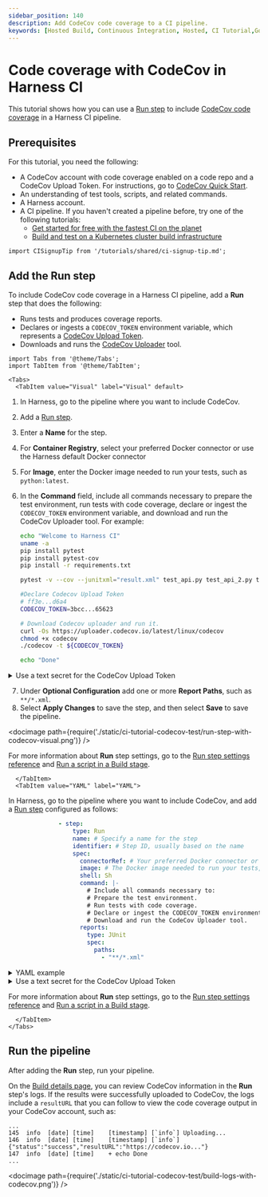 ```yaml
---
sidebar_position: 140
description: Add CodeCov code coverage to a CI pipeline.
keywords: [Hosted Build, Continuous Integration, Hosted, CI Tutorial,Go,Ko,Cosign]
---
```


# Code coverage with CodeCov in Harness CI

This tutorial shows how you can use a [Run step](/docs/continuous-integration/use-ci/run-ci-scripts/run-a-script-in-a-ci-stage) to include [CodeCov code coverage](https://docs.codecov.com/docs/about-code-coverage#top-5-codecov-features) in a Harness CI pipeline.

## Prerequisites

For this tutorial, you need the following:

* A CodeCov account with code coverage enabled on a code repo and a CodeCov Upload Token. For instructions, go to [CodeCov Quick Start](https://docs.codecov.com/docs/quick-start).
* An understanding of test tools, scripts, and related commands.
* A Harness account.
* A CI pipeline. If you haven't created a pipeline before, try one of the following tutorials:
  * [Get started for free with the fastest CI on the planet](/tutorials/build-code/fastest-ci)
  * [Build and test on a Kubernetes cluster build infrastructure](/tutorials/build-code/ci-tutorial-kubernetes-cluster-build-infra)

```mdx-code-block
import CISignupTip from '/tutorials/shared/ci-signup-tip.md';
```

<CISignupTip />

## Add the Run step

To include CodeCov code coverage in a Harness CI pipeline, add a **Run** step that does the following:

* Runs tests and produces coverage reports.
* Declares or ingests a `CODECOV_TOKEN` environment variable, which represents a [CodeCov Upload Token](https://docs.codecov.com/docs/codecov-uploader#upload-token).
* Downloads and runs the [CodeCov Uploader](https://docs.codecov.com/docs/codecov-uploader) tool.

```mdx-code-block
import Tabs from '@theme/Tabs';
import TabItem from '@theme/TabItem';
```
```mdx-code-block
<Tabs>
  <TabItem value="Visual" label="Visual" default>
```

1. In Harness, go to the pipeline where you want to include CodeCov.
2. Add a [Run step](/docs/continuous-integration/ci-technical-reference/run-step-settings).
3. Enter a **Name** for the step.
4. For **Container Registry**, select your preferred Docker connector or use the Harness default Docker connector
5. For **Image**, enter the Docker image needed to run your tests, such as `python:latest`.
6. In the **Command** field, include all commands necessary to prepare the test environment, run tests with code coverage, declare or ingest the `CODECOV_TOKEN` environment variable, and download and run the CodeCov Uploader tool. For example:

   ```sh
   echo "Welcome to Harness CI"
   uname -a
   pip install pytest
   pip install pytest-cov
   pip install -r requirements.txt

   pytest -v --cov --junitxml="result.xml" test_api.py test_api_2.py test_api_3.py

   #Declare Codecov Upload Token
   # ff3e...d6a4
   CODECOV_TOKEN=3bcc...65623

   # Download Codecov uploader and run it.
   curl -Os https://uploader.codecov.io/latest/linux/codecov
   chmod +x codecov
   ./codecov -t ${CODECOV_TOKEN}

   echo "Done"
   ```

<details>
<summary>Use a text secret for the CodeCov Upload Token</summary>

For the `CODECOV_TOKEN` environment variable, you can either declare the token directly in the **Command** or store and reference the token as a [text secret](/docs/platform/Security/add-use-text-secrets).

If you choose to use a text secret, under **Optional Configuration** add the following **Environment Variable**:

* Key: `CODECOV_TOKEN`
* Value: An expression calling your text secret, based on the scope where it was declared and the secret's ID, such as `<+secrets.getValue("my_codecov_upload_token")>`. For syntax examples, go to [Add and reference text secrets](/docs/platform/Security/add-use-text-secrets).

Then, call the environment variable in the **Command**, for example:

```sh
echo "Welcome to Harness CI"
uname -a
pip install pytest
pip install pytest-cov
pip install -r requirements.txt

pytest -v --cov --junitxml="result.xml" test_api.py test_api_2.py test_api_3.py

# Download Codecov uploader and run it.
curl -Os https://uploader.codecov.io/latest/linux/codecov
chmod +x codecov
./codecov -t ${CODECOV_TOKEN}

echo "Done"
```

</details>

7. Under **Optional Configuration** add one or more **Report Paths**, such as `**/*.xml`.
8. Select **Apply Changes** to save the step, and then select **Save** to save the pipeline.

<!-- ![](./static/ci-tutorial-codecov-test/run-step-with-codecov-visual.png) -->

<docimage path={require('./static/ci-tutorial-codecov-test/run-step-with-codecov-visual.png')} />

For more information about **Run** step settings, go to the [Run step settings reference](/docs/continuous-integration/ci-technical-reference/run-step-settings) and [Run a script in a Build stage](/docs/continuous-integration/use-ci/run-ci-scripts/run-a-script-in-a-ci-stage).

```mdx-code-block
  </TabItem>
  <TabItem value="YAML" label="YAML">
```

In Harness, go to the pipeline where you want to include CodeCov, and add a [Run step](/docs/continuous-integration/ci-technical-reference/run-step-settings) configured as follows:

```yaml
              - step:
                  type: Run
                  name: # Specify a name for the step
                  identifier: # Step ID, usually based on the name
                  spec:
                    connectorRef: # Your preferred Docker connector or the Harness default Docker connector: account.harnessImage.
                    image: # The Docker image needed to run your tests, such as python.latest.
                    shell: Sh
                    command: |-
                      # Include all commands necessary to:
                      # Prepare the test environment.
                      # Run tests with code coverage.
                      # Declare or ingest the CODECOV_TOKEN environment variable.
                      # Download and run the CodeCov Uploader tool.
                    reports:
                      type: JUnit
                      spec:
                        paths:
                          - "**/*.xml"
```

<details>
<summary>YAML example</summary>

Here is an example of a **Run** step with CodeCov that uses `pytest`. Note that this example declares the `CODECOV_TOKEN` environment variable directly in the step's `command`; however, you can also store and reference this token as a [text secret](/docs/platform/Security/add-use-text-secrets).

```yaml
              - step:
                  type: Run
                  name: Pytest code coverage
                  identifier: Run
                  spec:
                    connectorRef: account.harnessImage
                    image: python:latest
                    shell: Sh
                    command: |-
                      echo "Welcome to Harness CI"
                      uname -a
                      pip install pytest
                      pip install pytest-cov
                      pip install -r requirements.txt

                      pytest -v --cov --junitxml="result.xml" test_api.py test_api_2.py test_api_3.py

                      #Declare Codecov Upload Token
                      # ff3e6...6a4
                      CODECOV_TOKEN=3bcc...5623

                      # Download Codecov uploader and run it.
                      curl -Os https://uploader.codecov.io/latest/linux/codecov
                      chmod +x codecov
                      ./codecov -t ${CODECOV_TOKEN}

                      echo "Done"
                    reports:
                      type: JUnit
                      spec:
                        paths:
                          - "**/*.xml"
```

Here is the same **Run** step within the context of a **Build** stage:

```yaml
  stages:
    - stage:
        name: Build
        identifier: Build
        type: CI
        spec:
          cloneCodebase: true
          infrastructure:
            type: KubernetesHosted
            spec:
              identifier: k8s-hosted-infra
          execution:
            steps:
              - step:
                  type: Run
                  name: Pytest code coverage
                  identifier: Run
                  spec:
                    connectorRef: account.harnessImage
                    image: python:latest
                    shell: Sh
                    command: |-
                      echo "Welcome to Harness CI" 
                      uname -a
                      pip install pytest
                      pip install pytest-cov
                      pip install -r requirements.txt

                      pytest -v --cov --junitxml="result.xml" test_api.py test_api_2.py test_api_3.py

                      #Codecov Token (inject as an ENV variable)
                      # ff3e6f68-2f61-4996-afa3-9308a638d6a4
                      CODECOV_TOKEN=3bcc3b9f-dec7-44a9-b70f-fc193be65623

                      # Download Codecov uploader and run it.
                      curl -Os https://uploader.codecov.io/latest/linux/codecov
                      chmod +x codecov
                      ./codecov -t ${CODECOV_TOKEN}

                      echo "Done"
                    reports:
                      type: JUnit
                      spec:
                        paths:
                          - "**/*.xml"
```

</details>

<details>
<summary>Use a text secret for the CodeCov Upload Token</summary>

For the `CODECOV_TOKEN` environment variable, you can either declare the token directly in the `command` or store and reference the token as a [text secret](/docs/platform/Security/add-use-text-secrets).

If you choose to use a text secret, declare `CODECOV_TOKEN` in `step: spec: envVariables`. Set the value to an expression calling your text secret, based on the scope where it was declared and the secret's ID, such as `<+secrets.getValue("my_codecov_upload_token")>`. For syntax examples, go to [Add and reference text secrets](/docs/platform/Security/add-use-text-secrets).

Here is a YAML example of a step that calls a `CODECOV_TOKEN` that is stored as a secret. Notice that the `command` does not include an explicit declaration of the Upload Token; it only references the `CODECOV_TOKEN` variable in `./codecov -t ${CODECOV_TOKEN}`.

```yaml
              - step:
                  type: Run
                  name: Pytest code coverage
                  identifier: Pytest_code_coverage
                  spec:
                    connectorRef: account.harnessImage
                    image: python:latest
                    shell: Sh
                    command: |-
                      echo "Welcome to Harness CI"
                      uname -a
                      pip install pytest
                      pip install pytest-cov
                      pip install -r requirements.txt

                      pytest -v --cov --junitxml="result.xml" test_api.py test_api_2.py test_api_3.py

                      # Download Codecov uploader and run it.
                      curl -Os https://uploader.codecov.io/latest/linux/codecov
                      chmod +x codecov
                      ./codecov -t ${CODECOV_TOKEN}

                      echo "Done"
                    reports:
                      type: JUnit
                      spec:
                        paths:
                          - "**/*.xml"
                    envVariables:
                      CODECOV_TOKEN: <+secrets.getValue("my_codecov_upload_token")>
```

</details>

For more information about **Run** step settings, go to the [Run step settings reference](/docs/continuous-integration/ci-technical-reference/run-step-settings) and [Run a script in a Build stage](/docs/continuous-integration/use-ci/run-ci-scripts/run-a-script-in-a-ci-stage).

```mdx-code-block
  </TabItem>
</Tabs>
```

## Run the pipeline

After adding the **Run** step, run your pipeline.

On the [Build details page](/docs/continuous-integration/use-ci/view-your-builds/viewing-builds), you can review CodeCov information in the **Run** step's logs. If the results were successfully uploaded to CodeCov, the logs include a `resultURL` that you can follow to view the code coverage output in your CodeCov account, such as:

```
...
145  info  [date] [time]    [timestamp] [`info`] Uploading...
146  info  [date] [time]    [timestamp] [`info`] {"status":"success","resultURL":"https://codecov.io..."}
147  info  [date] [time]    + echo Done
...
```

<!-- ![](./static/ci-tutorial-codecov-test/build-logs-with-codecov.png) -->

<docimage path={require('./static/ci-tutorial-codecov-test/build-logs-with-codecov.png')} />
